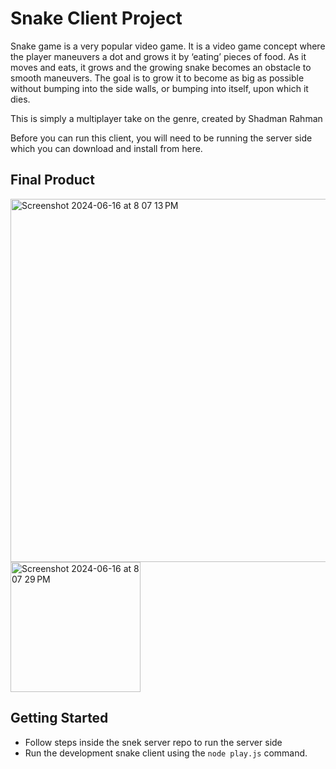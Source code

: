 # Snake Client Project

Snake game is a very popular video game. It is a video game concept where the player maneuvers a dot and grows it by ‘eating’ pieces of food. As it moves and eats, it grows and the growing snake becomes an obstacle to smooth maneuvers. The goal is to grow it to become as big as possible without bumping into the side walls, or bumping into itself, upon which it dies.

This is simply a multiplayer take on the genre, created by Shadman Rahman

Before you can run this client, you will need to be running the server side which you can download and install from here. 

## Final Product

<img width="581" alt="Screenshot 2024-06-16 at 8 07 13 PM" src="https://github.com/Shadmxn/snake-client/assets/166082360/80da9972-16b2-420d-81f4-16844719fb0c">


<img width="208" alt="Screenshot 2024-06-16 at 8 07 29 PM" src="https://github.com/Shadmxn/snake-client/assets/166082360/760d0e6a-074c-46ea-8b3e-955953ed525a">


## Getting Started

- Follow steps inside the snek server repo to run the server side
- Run the development snake client using the `node play.js` command.
